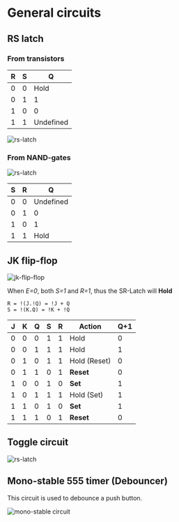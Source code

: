 # General circuits

## RS latch

### From transistors

| R | S | Q
|-- |-- |--
| 0 | 0 | Hold
| 0 | 1 | 1
| 1 | 0 | 0
| 1 | 1 | Undefined

![rs-latch](resources/rs.svg "rs Latch")

### From NAND-gates

![rs-latch](resources/nand-rs.svg "rs Latch")

| S | R | Q
|-- |-- |--
| 0 | 0 | Undefined
| 0 | 1 | 0
| 1 | 0 | 1
| 1 | 1 | Hold

## JK flip-flop

![jk-flip-flop](resources/jk.svg "jk")

When *E=0*, both *S=1* and *R=1*, thus the SR-Latch will **Hold**

```
R = !(J.!Q) = !J + Q
S = !(K.Q) = !K + !Q
```

| J | K | Q | S | R | Action | Q+1
|-- |-- |-- |-- |-- |-- |--
| 0 | 0 | 0 | 1 | 1 | Hold   | 0
| 0 | 0 | 1 | 1 | 1 | Hold   | 1
| 0 | 1 | 0 | 1 | 1 | Hold (Reset)   | 0
| 0 | 1 | 1 | 0 | 1 | **Reset** | 0
| 1 | 0 | 0 | 1 | 0 | **Set** | 1
| 1 | 0 | 1 | 1 | 1 | Hold (Set) | 1
| 1 | 1 | 0 | 1 | 0 | **Set** | 1
| 1 | 1 | 1 | 0 | 1 | **Reset** | 0

## Toggle circuit

![rs-latch](resources/toggle.svg)

## Mono-stable 555 timer (Debouncer)

This circuit is used to debounce a push button.

![mono-stable circuit](resources/mono-stable-555-debouncer.svg "mono-stable-multivibrator Circuit")



